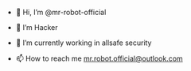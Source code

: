- 👋 Hi, I’m @mr-robot-official
- 👀 I’m Hacker
- 🌱 I’m currently working in allsafe security

- 📫 How to reach me mr.robot.official@outlook.com

<!---
mr-robot-official/mr-robot-official is a ✨ special ✨ repository because its `README.md` (this file) appears on your GitHub profile.
You can click the Preview link to take a look at your changes.
--->
